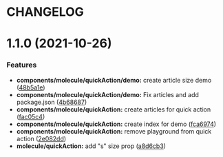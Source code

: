 # CHANGELOG

# 1.1.0 (2021-10-26)


### Features

* **components/molecule/quickAction/demo:** create article size demo ([48b5a1e](https://github.com/SUI-Components/sui-components/commit/48b5a1e5afaa56195945467c54d13d652506a7df))
* **components/molecule/quickAction/demo:** Fix articles and add package.json ([4b68687](https://github.com/SUI-Components/sui-components/commit/4b686874637d2438f9100641a6d765264d5dd2ac))
* **components/molecule/quickAction:** create articles for quick action ([fac05c4](https://github.com/SUI-Components/sui-components/commit/fac05c41043193a359ca3bcadc1de9cd37425ef2))
* **components/molecule/quickAction:** create index for demo ([fca6974](https://github.com/SUI-Components/sui-components/commit/fca697471391fa34480bca407da76d6c680091bf))
* **components/molecule/quickAction:** remove playground from quick action ([2e082dd](https://github.com/SUI-Components/sui-components/commit/2e082ddaa66b027561a51b0f070ed7e25bffc3ea))
* **molecule/quickAction:** add "s" size prop ([a8d6cb3](https://github.com/SUI-Components/sui-components/commit/a8d6cb3cf048356408c8377a0de0af86149aab24))



